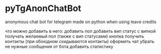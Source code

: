 # pyTgAnonChatBot
anonymous chat bot for telegram made on python
when using leave credits

что можно добавить в него:
  добавить пол
  добавить вип статус
  с випкой получать желаемый пол (также с вип статусами)
  кнопка получить контакты (при обоюдном скидываются контакты)
  оформить чат
  убрать не нужные сообщения от бота
  добавить статистику
